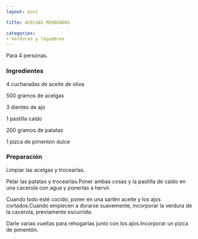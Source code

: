 ```yaml
---
layout: post

title: ACELGAS REHOGADAS

categories:
- Verduras y legumbres
---
```

Para 4 personas.

<h3>Ingredientes</h3>

4 cucharadas de aceite de oliva

500 gramos de acelgas

3 dientes de ajo

1 pastilla caldo

200 gramos de patatas

1 pizca de pimentón dulce

<h3>Preparación</h3>

Limpiar las acelgas y trocearlas.

Pelar las patatas y trocearlas.Poner ambas cosas y la pastilla de caldo en una cacerola con agua y ponerlas a hervir.

Cuando todo esté cocido, poner en una sartén aceite y los ajos cortados.Cuando empiecen a dorarse suavemente, incorporar la verdura de la cacerola, previamente escurrida.

Darle varias vueltas para rehogarlas junto con los ajos.Incorporar un pizca de pimentón.